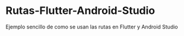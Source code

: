 # Rutas-Flutter-Android-Studio
Ejemplo sencillo de como se usan las rutas en Flutter y Android Studio

